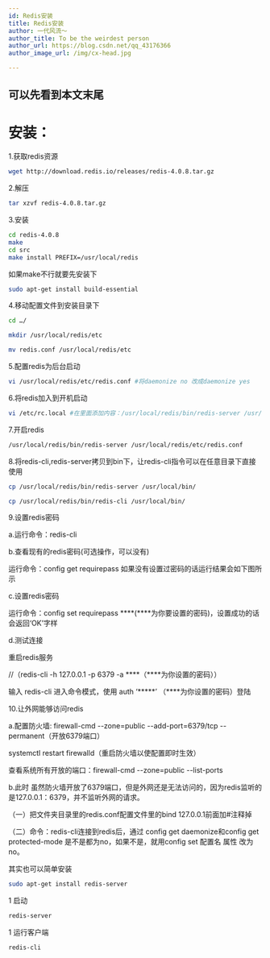```yaml
---
id: Redis安装
title: Redis安装
author: 一代风流～
author_title: To be the weirdest person
author_url: https://blog.csdn.net/qq_43176366
author_image_url: /img/cx-head.jpg

---
```


## 可以先看到本文末尾

# 安装：

1.获取redis资源

```bash
wget http://download.redis.io/releases/redis-4.0.8.tar.gz
```
<!--truncate-->

2.解压

```bash
tar xzvf redis-4.0.8.tar.gz
```
3.安装
```bash
cd redis-4.0.8
make
cd src
make install PREFIX=/usr/local/redis

```
如果make不行就要先安装下 
```bash
sudo apt-get install build-essential
```
4.移动配置文件到安装目录下

```bash
cd …/

mkdir /usr/local/redis/etc

mv redis.conf /usr/local/redis/etc
```

5.配置redis为后台启动

```bash
vi /usr/local/redis/etc/redis.conf #将daemonize no 改成daemonize yes


```

6.将redis加入到开机启动

```bash
vi /etc/rc.local #在里面添加内容：/usr/local/redis/bin/redis-server /usr/local/redis/etc/redis.conf (意思就是开机调用这段开启redis的命令)


```

7.开启redis

```bash
/usr/local/redis/bin/redis-server /usr/local/redis/etc/redis.conf
```

8.将redis-cli,redis-server拷贝到bin下，让redis-cli指令可以在任意目录下直接使用

```bash
cp /usr/local/redis/bin/redis-server /usr/local/bin/

cp /usr/local/redis/bin/redis-cli /usr/local/bin/
```

9.设置redis密码

a.运行命令：redis-cli

b.查看现有的redis密码(可选操作，可以没有)

运行命令：config get requirepass 如果没有设置过密码的话运行结果会如下图所示

c.设置redis密码

运行命令：config set requirepass ****(****为你要设置的密码)，设置成功的话会返回‘OK’字样

d.测试连接

重启redis服务

//（redis-cli -h 127.0.0.1 -p 6379 -a ****（****为你设置的密码））

输入 redis-cli 进入命令模式，使用 auth ‘*****’ （****为你设置的密码）登陆

10.让外网能够访问redis

a.配置防火墙: firewall-cmd --zone=public --add-port=6379/tcp --permanent（开放6379端口）

systemctl restart firewalld（重启防火墙以使配置即时生效）

查看系统所有开放的端口：firewall-cmd --zone=public --list-ports

b.此时 虽然防火墙开放了6379端口，但是外网还是无法访问的，因为redis监听的是127.0.0.1：6379，并不监听外网的请求。

（一）把文件夹目录里的redis.conf配置文件里的bind 127.0.0.1前面加#注释掉

（二）命令：redis-cli连接到redis后，通过 config get daemonize和config get protected-mode 是不是都为no，如果不是，就用config set 配置名 属性 改为no。

其实也可以简单安装

```bash
sudo apt-get install redis-server
```


1
启动

```bash
redis-server

```

1
运行客户端

```bash
redis-cli
```

